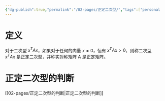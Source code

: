```yaml
---
{"dg-publish":true,"permalink":"/02-pages/正定二次型/","tags":["personal/blog","概念","线性代数/二次型"]}
---
```


# 定义
对于二次型 $\displaystyle x^TAx$，如果对于任何的向量 $\displaystyle x\neq 0$，恒有 $\displaystyle x^TAx>0$，则称二次型 $\displaystyle x^TAx$ 是正定二次型，并称实对称矩阵 A 是正定矩阵。

# 正定二次型的判断
[[02-pages/正定二次型的判断\|正定二次型的判断]]